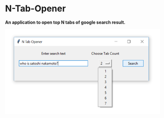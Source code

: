 # N-Tab-Opener

**An application to open top N tabs of google search result.**

![GUI](/N-Tab_Opener.png)
